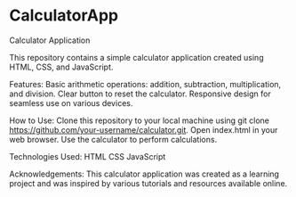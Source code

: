 # CalculatorApp

Calculator Application

This repository contains a simple calculator application created using HTML, CSS, and JavaScript.

Features:
Basic arithmetic operations: addition, subtraction, multiplication, and division.
Clear button to reset the calculator.
Responsive design for seamless use on various devices.

How to Use:
Clone this repository to your local machine using git clone https://github.com/your-username/calculator.git.
Open index.html in your web browser.
Use the calculator to perform calculations.

Technologies Used:
HTML
CSS
JavaScript

Acknowledgements:
This calculator application was created as a learning project and was inspired by various tutorials and resources available online.
